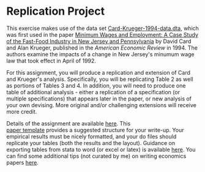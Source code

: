 # Replication Project

This exercise makes use of the data set [Card-Krueger-1994-data.dta](Card-Krueger-1994-data.dta), 
which was first used in the paper [Minimum Wages and Employment:  A Case Study of the Fast-Food Industry in New Jersey and Pennsylvania](https://www.jstor.org/stable/2677856) by David Card 
and Alan Krueger, published in the _American Economic Review_ in 1994. The authors 
examine the impacts of a change in New Jersey's minumum wage law 
that took effect in April of 1992.  

For this assignment, you will produce a replication and extension of Card and Krueger's analysis.  Specifically, 
you will be replicating Table 2 as well as portions of Tables 3 and 4.  In addition, 
you will need to produce one table of additional analysis - either a replication 
of a specification (or multiple specifications) that appears later in the paper, or new analysis of 
your own devising.  More original and/or challenging extensions will receive more credit.

Details of the assignment are available [here](ECON523-replication-2023-02-24.pdf).  This  
[paper template](paper-template-short.docx) provides a suggested structure for your write-up.  Your empirical results 
must be nicely formatted, and your do files should replicate your tables (both the results and the layout).  Guidance 
on exporting tables from stata to word (or excel or latex) is available [here](https://pjakiela.github.io/stata/making-tables.html).  You can find 
some additional tips (not curated by me) on writing economics papers [here](https://statatexblog.com/useful-links/#writing-research-papers). 
